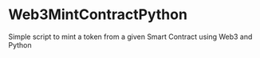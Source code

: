 # Web3MintContractPython
Simple script to mint a token from a given Smart Contract using Web3 and Python
